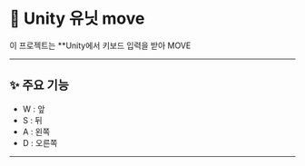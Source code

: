 # 📍 Unity 유닛 move

이 프로젝트는 **Unity에서 키보드 입력을 받아 MOVE

---

## ✨ 주요 기능

- W : 앞
- S : 뒤
- A : 왼쪽
- D : 오른쪽

---
